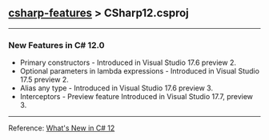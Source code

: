 ## [csharp-features](../README.md) > CSharp12.csproj
___
### New Features in C# 12.0

- Primary constructors - Introduced in Visual Studio 17.6 preview 2.
- Optional parameters in lambda expressions - Introduced in Visual Studio 17.5 preview 2.
- Alias any type - Introduced in Visual Studio 17.6 preview 3.
- Interceptors - Preview feature Introduced in Visual Studio 17.7, preview 3.
___
Reference: [What's New in C# 12](https://learn.microsoft.com/en-us/dotnet/csharp/whats-new/csharp-12)
